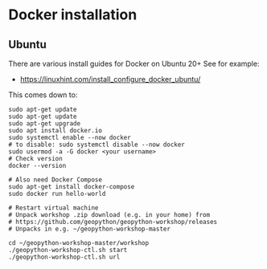 # Docker installation

## Ubuntu

There are various install guides for Docker on Ubuntu 20+
See for example:

* https://linuxhint.com/install_configure_docker_ubuntu/

This comes down to:

```
sudo apt-get update
sudo apt-get update
sudo apt-get upgrade
sudo apt install docker.io
sudo systemctl enable --now docker 
# to disable: sudo systemctl disable --now docker
sudo usermod -a -G docker <your username>
# Check version
docker --version

# Also need Docker Compose
sudo apt-get install docker-compose
sudo docker run hello-world

# Restart virtual machine
# Unpack workshop .zip download (e.g. in your home) from 
# https://github.com/geopython/geopython-workshop/releases
# Unpacks in e.g. ~/geopython-workshop-master

cd ~/geopython-workshop-master/workshop
./geopython-workshop-ctl.sh start
./geopython-workshop-ctl.sh url
```
